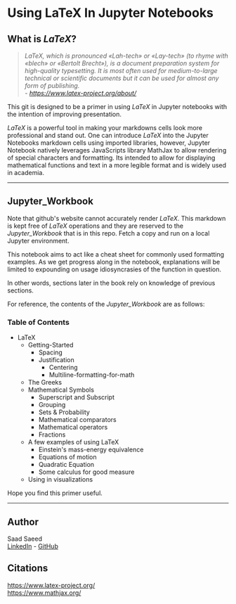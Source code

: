 
# Using LaTeX In Jupyter Notebooks



## What is *LaTeX*?

>_LaTeX, which is pronounced «Lah-tech» or «Lay-tech» (to rhyme with «blech» or «Bertolt Brecht»), is a document preparation system for high-quality typesetting. It is most often used for medium-to-large technical or scientific documents but it can be used for almost any form of publishing.\
    - https://www.latex-project.org/about/_


This git is designed to be a primer in using *LaTeX* in Jupyter notebooks with the intention of improving presentation.

*LaTeX* is a powerful tool in making your markdowns cells look more professional and stand out. One can introduce *LaTeX* into the Jupyter Notebooks markdown cells using imported libraries, however, Jupyter Notebook natively leverages JavaScripts library MathJax to allow rendering of special characters and formatting. Its intended to allow for displaying mathematical functions and text in a more legible format and is widely used in academia.

---

## Jupyter_Workbook

Note that github's website cannot accurately render *LaTeX*. This markdown is kept free of *LaTeX* operations and they are reserved to the *Jupyter_Workbook* that is in this repo. Fetch a copy and run on a local Jupyter environment.

This notebook aims to act like a cheat sheet for commonly used formatting examples. As we get progress along in the notebook, explanations will be limited to expounding on usage idiosyncrasies of the function in question. 

In other words, sections later in the book rely on knowledge of previous sections.

For reference, the contents of the *Jupyter_Workbook* are as follows:
### Table of Contents

-   LaTeX
    - Getting-Started
        - Spacing
        - Justification
            - Centering
            - Multiline-formatting-for-math
    - The Greeks
    - Mathematical Symbols
        - Superscript and Subscript
        - Grouping
        - Sets & Probability
        - Mathematical comparators
        - Mathematical operators
        - Fractions
    - A few examples of using LaTeX
        - Einstein's mass-energy equivalence
        - Equations of motion
        - Quadratic Equation
        - Some calculus for good measure
    - Using in visualizations


Hope you find this primer useful.

---

## Author
Saad Saeed \
[LinkedIn](https://www.linkedin.com/in/saadsaeed85/) - [GitHub](https://github.com/ssaeed85)


## Citations
https://www.latex-project.org/ \
https://www.mathjax.org/